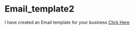 # Email_template2
I have created an Email template for your business
<a href=" https://shahriarkabir04.github.io/Email_template2"><h>Click Here</h></a>
